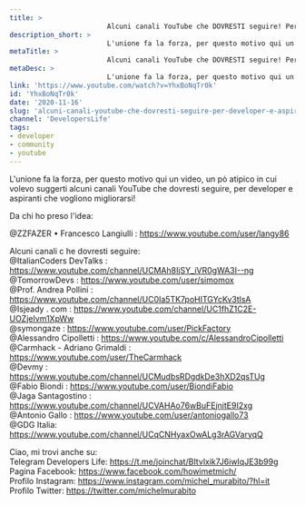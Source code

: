 ```yaml
---
title: > 
                        Alcuni canali YouTube che DOVRESTI seguire! Per Developer e aspiranti
description_short: > 
                        L'unione fa la forza, per questo motivo qui un video, un pò atipico in cui volevo suggerti alcuni canali YouTube che dovresti ...
metaTitle: > 
                        Alcuni canali YouTube che DOVRESTI seguire! Per Developer e aspiranti
metaDesc: > 
                        L'unione fa la forza, per questo motivo qui un video, un pò atipico in cui volevo suggerti alcuni canali YouTube che dovresti ...
link: 'https://www.youtube.com/watch?v=YhxBoNqTr0k'
id: 'YhxBoNqTr0k'
date: '2020-11-16'
slug: 'alcuni-canali-youtube-che-dovresti-seguire-per-developer-e-aspiranti'
channel: 'DevelopersLife'
tags: 
- developer
- community
- youtube
---
```

L'unione fa la forza, per questo motivo qui un video, un pò atipico in cui volevo suggerti alcuni canali YouTube che dovresti seguire, per developer e aspiranti che vogliono migliorarsi!  
  
Da chi ho preso l'idea:  
  
@ZZFAZER • Francesco Langiulli : https://www.youtube.com/user/langy86  
  
Alcuni canali c he dovresti seguire:  
@ItalianCoders DevTalks : https://www.youtube.com/channel/UCMAh8IjSY_iVR0gWA3I--ng  
@TomorrowDevs : https://www.youtube.com/user/simomox  
@Prof. Andrea Pollini : https://www.youtube.com/channel/UC0Ia5TK7poHITGYcKv3tlsA  
@Isjeady . com : https://www.youtube.com/channel/UC1fhZ1C2E-UOZjeIvm1XpWw  
@symongaze : https://www.youtube.com/user/PickFactory  
@Alessandro Cipolletti : https://www.youtube.com/c/AlessandroCipolletti  
@Carmhack - Adriano Grimaldi : https://www.youtube.com/user/TheCarmhack  
@Devmy : https://www.youtube.com/channel/UCMudbsRDgdkDe3hXD2qsTUg  
@Fabio Biondi : https://www.youtube.com/user/BiondiFabio   
@Jaga Santagostino : https://www.youtube.com/channel/UCVAHAo76wBuFEjnitE9I2xg   
@Antonio Gallo : https://www.youtube.com/user/antoniogallo73  
@GDG Italia: https://www.youtube.com/channel/UCqCNHyaxOwALg3rAGVaryqQ  
  
Ciao, mi trovi anche su:  
Telegram Developers Life: https://t.me/joinchat/BItvlxik7J6iwIqJE3b99g  
Pagina Facebook: https://www.facebook.com/howimetmich/  
Profilo Instagram: https://www.instagram.com/michel_murabito/?hl=it  
Profilo Twitter: https://twitter.com/michelmurabito